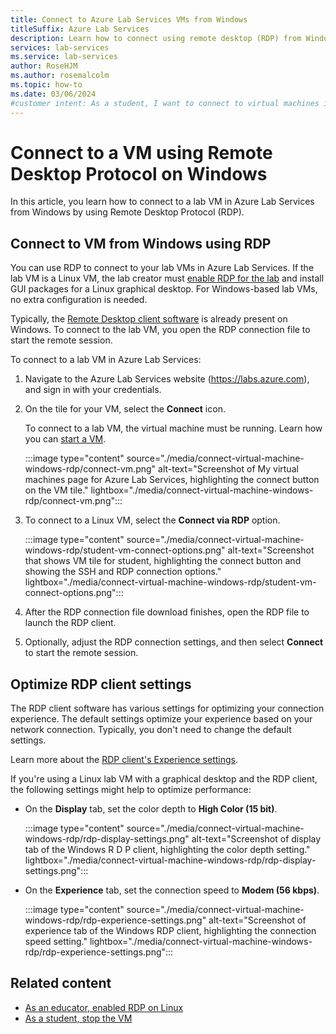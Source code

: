 ```yaml
---
title: Connect to Azure Lab Services VMs from Windows
titleSuffix: Azure Lab Services
description: Learn how to connect using remote desktop (RDP) from Windows to a virtual machine in Azure Lab Services.
services: lab-services
ms.service: lab-services
author: RoseHJM
ms.author: rosemalcolm
ms.topic: how-to
ms.date: 03/06/2024
#customer intent: As a student, I want to connect to virtual machines in a lab by using RDP in order to use the lab resources. 
---
```


# Connect to a VM using Remote Desktop Protocol on Windows

In this article, you learn how to connect to a lab VM in Azure Lab Services from Windows by using Remote Desktop Protocol (RDP).

## Connect to VM from Windows using RDP

You can use RDP to connect to your lab VMs in Azure Lab Services. If the lab VM is a Linux VM, the lab creator must [enable RDP for the lab](how-to-enable-remote-desktop-linux.md) and install GUI packages for a Linux graphical desktop. For Windows-based lab VMs, no extra configuration is needed.

Typically, the [Remote Desktop client software](/windows-server/remote/remote-desktop-services/clients/remote-desktop-clients) is already present on Windows. To connect to the lab VM, you open the RDP connection file to start the remote session.

To connect to a lab VM in Azure Lab Services:

1. Navigate to the Azure Lab Services website (https://labs.azure.com), and sign in with your credentials.

1. On the tile for your VM, select the **Connect** icon.

    To connect to a lab VM, the virtual machine must be running. Learn how you can [start a VM](how-to-use-lab.md#start-or-stop-the-vm).

    :::image type="content" source="./media/connect-virtual-machine-windows-rdp/connect-vm.png" alt-text="Screenshot of My virtual machines page for Azure Lab Services, highlighting the connect button on the VM tile." lightbox="./media/connect-virtual-machine-windows-rdp/connect-vm.png":::

1. To connect to a Linux VM, select the **Connect via RDP** option.

    :::image type="content" source="./media/connect-virtual-machine-windows-rdp/student-vm-connect-options.png" alt-text="Screenshot that shows VM tile for student, highlighting the connect button and showing the SSH and RDP connection options." lightbox="./media/connect-virtual-machine-windows-rdp/student-vm-connect-options.png":::

1. After the RDP connection file download finishes, open the RDP file to launch the RDP client.

1. Optionally, adjust the RDP connection settings, and then select **Connect** to start the remote session.

## Optimize RDP client settings

The RDP client software has various settings for optimizing your connection experience. The default settings optimize your experience based on your network connection. Typically, you don't need to change the default settings.

Learn more about the [RDP client's Experience settings](/windows-server/administration/performance-tuning/role/remote-desktop/session-hosts#client-experience-settings).

If you're using a Linux lab VM with a graphical desktop and the RDP client, the following settings might help to optimize performance:

- On the **Display** tab, set the color depth to **High Color (15 bit)**.

    :::image type="content" source="./media/connect-virtual-machine-windows-rdp/rdp-display-settings.png" alt-text="Screenshot of display tab of the Windows R D P client, highlighting the color depth setting." lightbox="./media/connect-virtual-machine-windows-rdp/rdp-display-settings.png":::

- On the **Experience** tab, set the connection speed to **Modem (56 kbps)**.

    :::image type="content" source="./media/connect-virtual-machine-windows-rdp/rdp-experience-settings.png" alt-text="Screenshot of experience tab of the Windows RDP client, highlighting the connection speed setting." lightbox="./media/connect-virtual-machine-windows-rdp/rdp-experience-settings.png":::

## Related content

- [As an educator, enabled RDP on Linux](how-to-enable-remote-desktop-linux.md)
- [As a student, stop the VM](how-to-use-lab.md#start-or-stop-the-vm)

